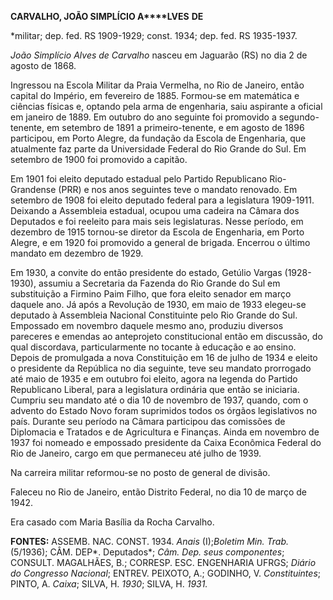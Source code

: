 **CARVALHO, J****OÃO S****IMPLÍCIO A****LVES** **DE**

\*militar; dep. fed. RS 1909-1929; const. 1934; dep. fed. RS 1935-1937.

*João Simplício Alves de Carvalho* nasceu em Jaguarão (RS) no dia 2 de
agosto de 1868.

Ingressou na Escola Militar da Praia Vermelha, no Rio de Janeiro, então
capital do Império, em fevereiro de 1885. Formou-se em matemática e
ciências físicas e, optando pela arma de engenharia, saiu aspirante a
oficial em janeiro de 1889. Em outubro do ano seguinte foi promovido a
segundo-tenente, em setembro de 1891 a primeiro-tenente, e em agosto de
1896 participou, em Porto Alegre, da fundação da Escola de Engenharia,
que atualmente faz parte da Universidade Federal do Rio Grande do Sul.
Em setembro de 1900 foi promovido a capitão.

Em 1901 foi eleito deputado estadual pelo Partido Republicano
Rio-Grandense (PRR) e nos anos seguintes teve o mandato renovado. Em
setembro de 1908 foi eleito deputado federal para a legislatura
1909-1911. Deixando a Assembleia estadual, ocupou uma cadeira na Câmara
dos Deputados e foi reeleito para mais seis legislaturas. Nesse período,
em dezembro de 1915 tornou-se diretor da Escola de Engenharia, em Porto
Alegre, e em 1920 foi promovido a general de brigada. Encerrou o último
mandato em dezembro de 1929.

Em 1930, a convite do então presidente do estado, Getúlio Vargas
(1928-1930), assumiu a Secretaria da Fazenda do Rio Grande do Sul em
substituição a Firmino Paim Filho, que fora eleito senador em março
daquele ano. Já após a Revolução de 1930, em maio de 1933 elegeu-se
deputado à Assembleia Nacional Constituinte pelo Rio Grande do Sul.
Empossado em novembro daquele mesmo ano, produziu diversos pareceres e
emendas ao anteprojeto constitucional então em discussão, do qual
discordava, particularmente no tocante à educação e ao ensino. Depois de
promulgada a nova Constituição em 16 de julho de 1934 e eleito o
presidente da República no dia seguinte, teve seu mandato prorrogado até
maio de 1935 e em outubro foi eleito, agora na legenda do Partido
Republicano Liberal, para a legislatura ordinária que então se
iniciaria. Cumpriu seu mandato até o dia 10 de novembro de 1937, quando,
com o advento do Estado Novo foram suprimidos todos os órgãos
legislativos no país. Durante seu período na Câmara participou das
comissões de Diplomacia e Tratados e de Agricultura e Finanças. Ainda em
novembro de 1937 foi nomeado e empossado presidente da Caixa Econômica
Federal do Rio de Janeiro, cargo em que permaneceu até julho de 1939.

Na carreira militar reformou-se no posto de general de divisão.

Faleceu no Rio de Janeiro, então Distrito Federal, no dia 10 de março de
1942.

Era casado com Maria Basília da Rocha Carvalho.

**FONTES:** ASSEMB. NAC. CONST. 1934. *Anais* (I);*Boletim Min. Trab.*
(5/1936); CÂM. DEP*. Deputados*; *Câm. Dep. seus componentes*; CONSULT.
MAGALHÃES, B.; CORRESP. ESC. ENGENHARIA UFRGS; *Diário* *do Congresso
Nacional*; ENTREV. PEIXOTO, A.; GODINHO, V. *Constituintes*; PINTO, A.
*Caixa*; SILVA, H. *1930*; SILVA, H. *1931.*
